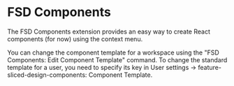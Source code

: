 # FSD Components

The FSD Components extension provides an easy way to create React components (for now) using the context menu.

You can change the component template for a workspace using the "FSD Components: Edit Component Template" command. To change the standard template for a user, you need to specify its key in User settings -> feature-sliced-design-components: Component Template.
